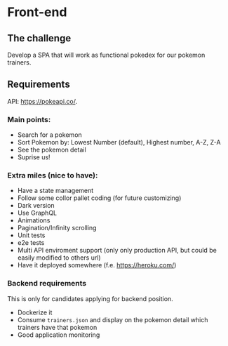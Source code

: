 # Front-end

## The challenge

Develop a SPA that will work as functional pokedex for our pokemon trainers.

## Requirements

API: https://pokeapi.co/.

### Main points:
- Search for a pokemon
- Sort Pokemon by:  Lowest Number (default), Highest number, A-Z, Z-A
- See the pokemon detail
- Suprise us!

### Extra miles (nice to have):
- Have a state management
- Follow some collor pallet coding (for future customizing)
- Dark version
- Use GraphQL
- Animations
- Pagination/Infinity scrolling
- Unit tests
- e2e tests
- Multi API enviroment support (only only production API, but could be easily modified to others url)
- Have it deployed somewhere (f.e. https://heroku.com/)

### Backend requirements
This is only for candidates applying for backend position.

- Dockerize it
- Consume `trainers.json` and display on the pokemon detail which trainers have that pokemon
- Good application monitoring

